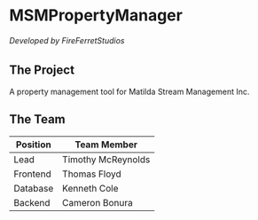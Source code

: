 # MSMPropertyManager #
###### Developed by FireFerretStudios ######




## The Project ##
A property management tool for Matilda Stream Management Inc.

## The Team ##

Position | Team Member
------------ | -------------
Lead | Timothy McReynolds 
Frontend | Thomas Floyd 
Database | Kenneth Cole 
Backend | Cameron Bonura 

